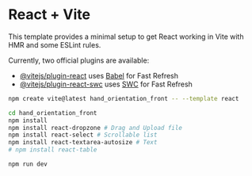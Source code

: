 # React + Vite

This template provides a minimal setup to get React working in Vite with HMR and some ESLint rules.

Currently, two official plugins are available:

- [@vitejs/plugin-react](https://github.com/vitejs/vite-plugin-react/blob/main/packages/plugin-react/README.md) uses [Babel](https://babeljs.io/) for Fast Refresh
- [@vitejs/plugin-react-swc](https://github.com/vitejs/vite-plugin-react-swc) uses [SWC](https://swc.rs/) for Fast Refresh

```bash
npm create vite@latest hand_orientation_front -- --template react

cd hand_orientation_front
npm install
npm install react-dropzone # Drag and Upload file
npm install react-select # Scrollable list
npm install react-textarea-autosize # Text
# npm install react-table

npm run dev
```


